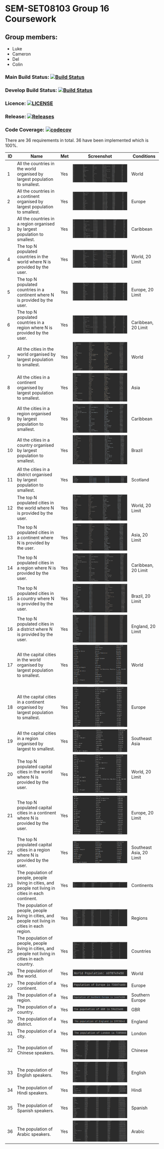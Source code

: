 # SEM-SET08103 Group 16 Coursework

## Group members:
* Luke
* Cameron
* Del
* Colin

### Main Build Status: [![Build Status](https://travis-ci.com/CamyH/SEM-SET08103.svg?branch=main)](https://travis-ci.com/CamyH/SEM-SET08103)
### Develop Build Status: [![Build Status](https://travis-ci.com/CamyH/SEM-SET08103.svg?branch=develop)](https://travis-ci.com/CamyH/SEM-SET08103)
### Licence: [![LICENSE](https://img.shields.io/github/license/CamyH/SEM-SET08103.svg?style=flat-square)](https://github.com/CamyH/SEM-SET08103/blob/master/LICENSE)
### Release: [![Releases](https://img.shields.io/github/release/CamyH/SEM-SET08103/all.svg?style=flat-square)](https://github.com/CamyH/SEM-SET08103/releases)
### Code Coverage: [![codecov](https://codecov.io/gh/Luke270601/SEM-SET08103/branch/main/graph/badge.svg?token=QK606W70E9)](https://codecov.io/gh/Luke270601/SEM-SET08103)

There are 36 requirements in total. 36 have been implemented which is 100%. 

| ID | Name | Met | Screenshot | Conditions |
| --- | --- | --- | --- | --- |
| 1 | All the countries in the world organised by largest population to smallest. | Yes | ![](screenshots/1.png) | World |
| 2 | All the countries in a continent organised by largest population to smallest. | Yes | ![](screenshots/2.png) | Europe |
| 3 | All the countries in a region organised by largest population to smallest. | Yes | ![](screenshots/3.png) | Caribbean |
| 4 | The top N populated countries in the world where N is provided by the user. | Yes | ![](screenshots/4.png) | World, 20 Limit |
| 5 | The top N populated countries in a continent where N is provided by the user. | Yes | ![](screenshots/5.png) | Europe, 20 Limit |
| 6 | The top N populated countries in a region where N is provided by the user. | Yes | ![](screenshots/6.png) | Caribbean, 20 Limit |
| 7 | All the cities in the world organised by largest population to smallest. | Yes | ![](screenshots/7.png) | World |
| 8 | All the cities in a continent organised by largest population to smallest. | Yes | ![](screenshots/8.png) | Asia |
| 9 | All the cities in a region organised by largest population to smallest. | Yes | ![](screenshots/9.png) | Caribbean |
| 10 | All the cities in a country organised by largest population to smallest. | Yes | ![](screenshots/10.png) | Brazil |
| 11 | All the cities in a district organised by largest population to smallest. | Yes | ![](screenshots/11.png) | Scotland |
| 12 | The top N populated cities in the world where N is provided by the user. | Yes | ![](screenshots/12.png) | World, 20 Limit |
| 13 | The top N populated cities in a continent where N is provided by the user. | Yes |![](screenshots/13.png)  | Asia, 20 Limit |
| 14 | The top N populated cities in a region where N is provided by the user. | Yes | ![](screenshots/14.png) | Caribbean, 20 Limit |
| 15 | The top N populated cities in a country where N is provided by the user. | Yes | ![](screenshots/15.png) | Brazil, 20 Limit |
| 16 | The top N populated cities in a district where N is provided by the user. | Yes | ![](screenshots/16.png) | England, 20 Limit |
| 17 | All the capital cities in the world organised by largest population to smallest. | Yes | ![](screenshots/17.png) | World |
| 18 | All the capital cities in a continent organised by largest population to smallest. | Yes |![](screenshots/18.png)  | Europe |
| 19 | All the capital cities in a region organised by largest to smallest. | Yes | ![](screenshots/19.png) | Southeast Asia |
| 20 | The top N populated capital cities in the world where N is provided by the user. | Yes | ![](screenshots/20.png) | World, 20 Limit |
| 21 | The top N populated capital cities in a continent where N is provided by the user. | Yes | ![](screenshots/21.png) | Europe, 20 Limit |
| 22 | The top N populated capital cities in a region where N is provided by the user. | Yes | ![](screenshots/22.png) | Southeast Asia, 20 Limit |
| 23 | The population of people, people living in cities, and people not living in cities in each continent. | Yes | ![](screenshots/23.png) | Continents |
| 24 | The population of people, people living in cities, and people not living in cities in each region. | Yes  | ![](screenshots/24.png) | Regions |
| 25 | The population of people, people living in cities, and people not living in cities in each country. | Yes | ![](screenshots/25.png) | Countries |
| 26 | The population of the world. | Yes  | ![](screenshots/26.png) | World |
| 27 | The population of a continent. | Yes | ![](screenshots/27.png) | Europe |
| 28 | The population of a region. | Yes | ![](screenshots/28.png) | Southern Europe |
| 29 | The population of a country. | Yes | ![](screenshots/29.png) | GBR |
| 30 | The population of a district. | Yes | ![](screenshots/30.png) | England |
| 31 | The population of a city. | Yes | ![](screenshots/31.png)| London |
| 32 | The population of Chinese speakers. | Yes | ![](screenshots/32.png) | Chinese |
| 33 | The population of English speakers. | Yes | ![](screenshots/33.png) | English |
| 34 | The population of Hindi speakers. | Yes | ![](screenshots/34.png) | Hindi |
| 35 | The population of Spanish speakers. | Yes | ![](screenshots/35.png) | Spanish |
| 36 | The population of Arabic speakers. | Yes | ![](screenshots/36.png) | Arabic |